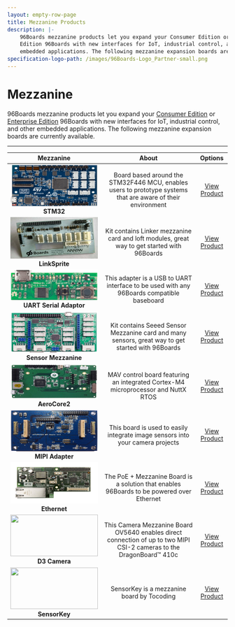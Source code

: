 ```yaml
---
layout: empty-row-page
title: Mezzanine Products
description: |-
    96Boards mezzanine products let you expand your Consumer Edition or Enterprise
    Edition 96Boards with new interfaces for IoT, industrial control, and other
    embedded applications. The following mezzanine expansion boards are currently available.
specification-logo-path: /images/96Boards-Logo_Partner-small.png
---
```


# Mezzanine


96Boards mezzanine products let you expand your [Consumer Edition](http://www.96boards.org/products/ce/) or [Enterprise Edition](http://www.96boards.org/products/ee/) 96Boards with new interfaces for IoT, industrial control, and other
embedded applications. The following mezzanine expansion boards are currently available.

***

| Mezzanine                               | About                                                   | Options                                 | 
|:---------------------------------------:|:-------------------------------------------------------:|:---------------------:|
| <img src="https://github.com/96boards/website/blob/master/_product/mezzanine/stm32/images/STM32_Front.png?raw=true" data-canonical-src="https://github.com/96boards/website/blob/master/_product/mezzanine/stm32/images/STM32_Front.png?raw=true" width="200" height="95" /><br> **STM32**  | Board based around the STM32F446 MCU, enables users to prototype systems that are aware of their environment  | [View Product](stm32/README.md)<br> |
| <img src="https://github.com/96boards/website/blob/master/_product/mezzanine/linkspritesensorkit/images/LinkSprite_Front.jpg?raw=true" data-canonical-src="https://github.com/96boards/website/blob/master/_product/mezzanine/linkspritesensorkit/images/LinkSprite_Front.jpg?raw=true" width="200" height="95" /><br> **LinkSprite**           | Kit contains Linker mezzanine card and loft modules, great way to get started with 96Boards  | [View Product](linkspritesensorkit/README.md)<br> |
| <img src="https://github.com/96boards/website/blob/master/_product/mezzanine/uartserial/images/96boards_uarts_Front.png?raw=true" data-canonical-src="https://github.com/96boards/website/blob/master/_product/mezzanine/uartserial/images/96boards_uarts_Front.png?raw=true" width="200" height="70" /><br> **UART Serial Adaptor**  | This adapter is a USB to UART interface to be used with any 96Boards compatible baseboard  | [View Product](uartserial/README.md)<br>|
| <img src="https://github.com/96boards/website/blob/master/_product/mezzanine/sensors-mezzanine/images/96Boards_Sensors_Front.png?raw=true" data-canonical-src="https://github.com/96boards/website/blob/master/_product/mezzanine/sensors-mezzanine/images/96Boards_Sensors_Front.png?raw=true" width="200" height="95" /><br> **Sensor Mezzanine**     | Kit contains Seeed Sensor Mezzanine card and many sensors, great way to get started with 96Boards  | [View Product](sensors-mezzanine/README.md)<br>|
| <img src="https://github.com/96boards/website/blob/master/_product/mezzanine/aerocore2/images/AeroCore-2-Mezzanine-front.jpg?raw=true" data-canonical-src="https://github.com/96boards/website/blob/master/_product/mezzanine/aerocore2/images/AeroCore-2-Mezzanine-front.jpg?raw=true" width="200" height="80" /><br> **AeroCore2**            | MAV control board featuring an integrated Cortex-M4 microprocessor and NuttX RTOS  | [View Product](aerocore2/README.md)<br>|
| <img src="https://github.com/96boards/website/blob/master/_product/mezzanine/mipiadapter/images/MIPI_Front.jpg?raw=true" data-canonical-src="https://github.com/96boards/website/blob/master/_product/mezzanine/mipiadapter/images/MIPI_Front.jpg?raw=true" width="200" height="95" /><br> **MIPI Adapter**         | This board is used to easily integrate image sensors into your camera projects  | [View Product](mipiadapter/README.md)<br>|
| <img src="https://github.com/96boards/website/blob/master/_product/mezzanine/ethernetcard/images/Ethernet_Front.jpg?raw=true" data-canonical-src="https://github.com/96boards/website/blob/master/_product/mezzanine/ethernetcard/images/Ethernet_Front.jpg?raw=true" width="200" height="95" /><br> **Ethernet**             | The PoE + Mezzanine Board is a solution that enables 96Boards to be powered over Ethernet  | [View Product](ethernetcard/README.md)<br>|
| <img src="https://github.com/96boards/website/blob/master/_product/mezzanine/d3camera/images/Camera%20Mezzanine%20Board%20OV5640_front.jpg?raw=true" data-canonical-src="https://github.com/96boards/website/blob/master/_product/mezzanine/d3camera/images/Camera%20Mezzanine%20Board%20OV5640_front.jpg?raw=true" width="200" height="95" /><br> **D3 Camera**            | This Camera Mezzanine Board OV5640 enables direct connection of up to two MIPI CSI-2 cameras to the DragonBoard™ 410c  | [View Product](d3camera/README.md)<br>|
| <img src="https://github.com/96boards/website/blob/master/_product/mezzanine/sensorkey/images/crop/sensorkey-front-crop-hd.JPG?raw=true" data-canonical-src="https://github.com/96boards/website/blob/master/_product/mezzanine/sensorkey/images/crop/sensorkey-front-crop-hd.JPG?raw=true" width="200" height="95" /><br> **SensorKey**            | SensorKey is a mezzanine board by Tocoding  | [View Product](sensorkey/README.md)<br>|